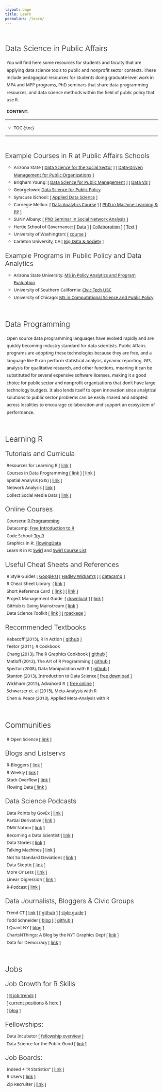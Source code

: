 ```yaml
---
layout: page
title: Learn
permalink: /learn/
---
```




<style>
p, li {
     font-family:system-ui,-apple-system,"Segoe UI",Roboto,Helvetica,Arial,sans-serif;
     font-size:calc(0.85em + 0.25vw);
     font-weight:300;
     line-height:1.7;
     -webkit-font-smoothing:antialiased;
     -moz-osx-font-smoothing:grayscale;
     margin-left:1%;
     margin-right:0%;
    }  
h2{
  font-size:calc(1.6em + 0.25vw) !important;
  font-weight:300;
  margin-top:60px !important;
  margin-bottom:20px;
  } 

h3{
  font-size:calc(1.4em + 0.25vw);
  font-weight:300;
  margin-top:20px !important;
  margin-bottom:10px;} 

ul {
  list-style-type: circle;
}

#markdown-toc a {
  color: black;
  font-size:calc(0.75em + 0.25vw);
  line-height:1.2;
}  

#markdown-toc a:hover {
    color: black;
    text-decoration: none;
    font-weight: bold;
}

.collapsible {
  background-color: #fff;
  color: #444;
  cursor: pointer;
  padding: 18px;
  width: 20%;
  border: none;
  text-align: left;
  outline: none;
  font-size: 15px;
}

.active, .collapsible:hover {
  background-color: #ccc;
}

.active, .collapsible:hover {
  background-color: #ccc;
}

.content {
  display: none;
  overflow: hidden;
}
</style> 


## Data Science in Public Affairs

You will find here some resources for students and faculty that are applying data science tools to public and nonprofit sector contexts. These include pedagogical resources for students doing graduate-level work in MPA and MPP programs, PhD seminars that share data programming resources, and data science methods within the field of public policy that use R. 

**CONTENT:**

----------------------- 

* TOC
{:toc}

-----------------------

<br>





### Example Courses in R at Public Affairs Schools 
 
* Arizona State [ [Data Science for the Social Sector](https://ds4ps.github.io/course_website/) ] [ [Data-Driven Management for Public Organizations](http://www.lecy.info/data-driven-management) ]
* Brigham Young: [ [Data Science for Public Management](https://statsf18.classes.andrewheiss.com/reading/04-reading/) ] [ [Data Viz](https://datavizf18.classes.andrewheiss.com/) ]  
* Georgetown: [Data Science for Public Policy](https://georgetownmccourt.github.io/data-science/)   
* Syracuse iSchool: [ [Applied Data Science](http://my.ischool.syr.edu/uploads/coursesyllabus/687syllabus2013maymester-1133.73673-6a0081f6-0348-4ec4-a75d-8ccf04e8ffe3.pdf) ]
* Carnegie Mellon: [ [Data Analytics Course](http://www.andrew.cmu.edu/user/achoulde/94842/index.html#schedule) ] [ [PhD in Machine Learning & PP](https://www.ml.cmu.edu/academics/joint-phd-mlpp.html) ]  
* SUNY Albany: [ [PhD Seminar in Social Network Analysis](http://www.albany.edu/wwwres/kretheme/PAD777/overview.html) ] 
* Hertie School of Governance: [ [Data](https://github.com/mhaber/HertieDataScience) ] [ [Collaboration](https://github.com/HertieDataScience/SyllabusAndLectures) ] [ [Text](https://github.com/mhaber/HertieTextAnalysis) ]  
* University of Washington: [ [course](https://evansdatascience.github.io/GovernanceAnalytics/) ]  
* Carleton University, CA [ [Big Data & Society](https://github.com/TraceyLauriault/COMS2200_Fall2017) ]  

 

### Example Programs in Public Policy and Data Analytics 
 
* Arizona State University: [MS in Policy Analytics and Program Evaluation](https://asuonline.asu.edu/online-degree-programs/graduate/program-evaluation-and-data-analytics-ms)  
* University of Southern California: [Civic Tech USC](http://www.civictechusc.org/)  
* University of Chicago: [MS in Computational Science and Public Policy](https://capp.sites.uchicago.edu/)




## Data Programming

Open source data programming languages have evolved rapidly and are quickly becoming industry standard for data scientists. Public Affairs programs are adopting these technologies because they are free, and a language like R can perform statistical analysis, dynamic reporting, GIS, analysis for qualitative research, and other functions, meaning it can be substituted for several expensive software licenses, making it a good choice for public sector and nonprofit organizations that don't have large technology budgets. It also lends itself to open innovation since analytical solutions to public sector problems can be easily shared and adopted across localities to encourage collaboration and support an ecosystem of performance.




## Learning R

### Tutorials and Curricula

Resources for Learning R [ [link](http://www.r-bloggers.com/how-to-learn-r-2/) ]  
Courses in Data Programming [ [link](/data-driven-management) ] [ [link](http://www.andrew.cmu.edu/user/achoulde/94842/index.html) ]  
Spatial Analysis (GIS) [ [link](/urban-policy) ]  
Network Analysis [ [link](http://kateto.net/networks-r-igraph) ]  
Collect Social Media Data [ [link](http://www.curiositybits.com/r-for-social-data-mining/) ]

### Online Courses

Coursera: [R Programming](https://www.coursera.org/course/rprog)  
Datacamp: [Free Introduction to R](https://www.datacamp.com/courses/free-introduction-to-r)  
Code School: [Try R](http://tryr.codeschool.com/)  
Graphics in R: [FlowingData](http://flowingdata.com/2015/05/06/introducing-a-course-for-visualization-in-r/)  
Learn R in R: [Swirl](http://swirlstats.com/) and [Swirl Course List](https://github.com/swirldev/swirl_courses#swirl-courses) 

### Useful Cheat Sheets and References

R Style Guides [ [Google's](https://google.github.io/styleguide/Rguide.xml)] [ [Hadley Wickam's](http://adv-r.had.co.nz/Style.html) ] [ [datacamp](https://www.datacamp.com/teach/documentation#tab_style_guide_r) ]  
R Cheat Sheet Library  [ [link](https://www.rstudio.com/resources/cheatsheets/) ]  
Short Reference Card  [ [link](https://cran.r-project.org/doc/contrib/Short-refcard.pdf) ] [ [link](https://cran.r-project.org/doc/contrib/Baggott-refcard-v2.pdf) ]  
Project Management Guide  [ [download](http://www.lecy.info/s/Project-Workflow-Slides.pptx) ] [ [link](http://faculty.chicagobooth.edu/jesse.shapiro/research/CodeAndData.pdf) ]  
GitHub is Going Mainstream [ [link](https://www.wired.com/2013/09/github-for-anything/) ]  
Data Science Toolkit [ [link](http://www.datasciencetoolkit.org/) ] [ [rpackage](http://files.meetup.com/1696476/DRUG.pdf) ]

### Recommended Textbooks

Kabacoff (2015), R in Action [ [github](https://github.com/kabacoff/RiA2) ]  
Teetor (2011), R Cookbook  
Chang (2013), The R Graphics Cookbook [ [github](https://github.com/wch/gcookbook) ]  
Matloff (2012), The Art of R Programming [ [github](https://github.com/jcbrodie/ArtofR) ]  
Spector (2008), Data Manipulation with R [ [github](https://github.com/pawelsakowski/data-manipulation-with-R) ]  
Stanton (2013), Introduction to Data Science [ [free download](http://surface.syr.edu/istpub/165/) ]  
Wickham (2015), Advanced R  [ [free online](http://adv-r.had.co.nz/) ]  
Schwarzer et. al (2015), Meta-Analysis with R  
Chen & Peace (2013), Applied Meta-Analysis with R

## Communities

R Open Science [ [link](https://ropensci.org/) ]

### Blogs and Listservs

R-Bloggers [ [link](http://www.r-bloggers.com/) ]  
R Weekly [ [link](https://rweekly.org/) ]  
Stack Overflow [ [link](http://stackoverflow.com/questions/tagged/r) ]  
Flowing Data [[ link](http://flowingdata.com/) ]

### Data Science Podcasts

Data Points by GovEx [ [link](https://govex.jhu.edu/data-points-episode-0-2/) ]  
Partial Derivative [ [link](http://partiallyderivative.com/) ]  
DMV Nation [ [link](https://gimletmedia.com/episode/34-dmv-nation/) ]  
Becoming a Data Scientist [ [link](http://www.becomingadatascientist.com/category/podcast/) ]  
Data Stories [ [link](http://datastori.es/) ]  
Talking Machines [ [link](http://www.thetalkingmachines.com/) ]  
Not So Standard Deviations [ [link](https://soundcloud.com/nssd-podcast) ]  
Data Skeptic [ [link](https://dataskeptic.com/) ]  
More Or Less [ [link](http://www.bbc.co.uk/programmes/p02nrss1) ]  
Linear Digression [ [link](http://lineardigressions.com/) ]  
R-Podcast [ [link](https://r-podcast.org/) ]

### Data Journalists, Bloggers & Civic Groups

Trend CT [ [link](https://trendct.org/) ] [ [github](https://github.com/trendct-data) ] [ [style guide](https://github.com/trendct/data/tree/master/data-repo-styleguide) ]   
Todd Schneider [ [blog](http://toddwschneider.com/) ] [ [github](https://github.com/toddwschneider) ]  
I Quant NY [ [blog](http://iquantny.tumblr.com/) ]  
ChartsNThings: A Blog by the NYT Graphics Dept [ [link](http://kpq.github.io/chartsnthings/) ]  
Data for Democracy [ [link](http://datafordemocracy.org/) ]  



## Jobs

### Job Growth for R Skills 

[ [R job trends](http://www.indeed.com/jobtrends/q-R-statistics-q-SAS-statistics-q-SPSS-q-Stata.html?relative=1) ]  
[ [current positions](https://www.r-users.com/) & [here](https://www.indeed.com/q-R-Programmer-jobs.html) ]  
[ [blog](/s/Freelance-R-Programmer-Rates.pdf) ]  


### Fellowships:

Data Incubator [ [fellowship overview](https://www.thedataincubator.com/fellowship.html#apply?ref=wam9saWUuYnJlZWRlbkBDb2xvcmFkby5FRFUK) ]  
Data Science for the Public Good [ [link](https://www.bi.vt.edu/sdal/projects/data-science-for-the-public-good-program) ]

### Job Boards:

Indeed + “R Statistics” [ [link](https://www.indeed.com/jobs?q=R+Statistics&l=&ts=1546801625888&rs=1) ]  
R Users [ [link](https://www.r-users.com/) ]  
Zip Recruiter [ [link](https://www.ziprecruiter.com/Jobs/R-Programmer) ]
